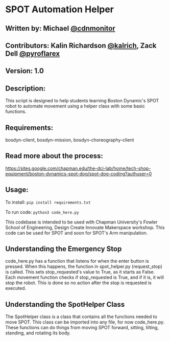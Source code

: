 # SPOT Automation Helper 
## Written by: Michael [@cdnmonitor](https://github.com/cdnmonitor)
## Contributors: Kalin Richardson [@kalrich](https://github.com/kalrich), Zack Dell [@pyroflarex](https://github.com/pyroflarex)
## Version: 1.0 
## Description: 
This script is designed to help students learning Boston Dynamic's SPOT robot to automate movement using a helper class with some basic functions. 
## Requirements:
bosdyn-client, bosdyn-mission, bosdyn-choreography-client 
## Read more about the process:
https://sites.google.com/chapman.edu/the-dci-lab/home/tech-shop-equipment/boston-dynamics-spot-dog/spot-dog-coding?authuser=0
## Usage:
To install:
```pip install requirements.txt```

To run code:
```python3 code_here.py ```

This codebase is intended to be used with Chapman University's Fowler School of Engineering, Design Create Innovate Makerspace workshop. This code can be used for SPOT and soon for SPOT's Arm manipulation.
## Understanding the Emergency Stop
code_here.py has a function that listens for when the enter button is pressed. When this happens, the function in spot_helper.py (request_stop) is called. This sets stop_requested's value to True, as it starts as False. Each movement function checks if stop_requested is True, and if it is, it will stop the robot. This is done so no action after the stop is requested is executed.
## Understanding the SpotHelper Class
The SpotHelper class is a class that contains all the functions needed to move SPOT. This class can be imported into any file, for now code_here.py. These functions can do things from moving SPOT forward, sitting, tilting, standing, and rotating its body.
